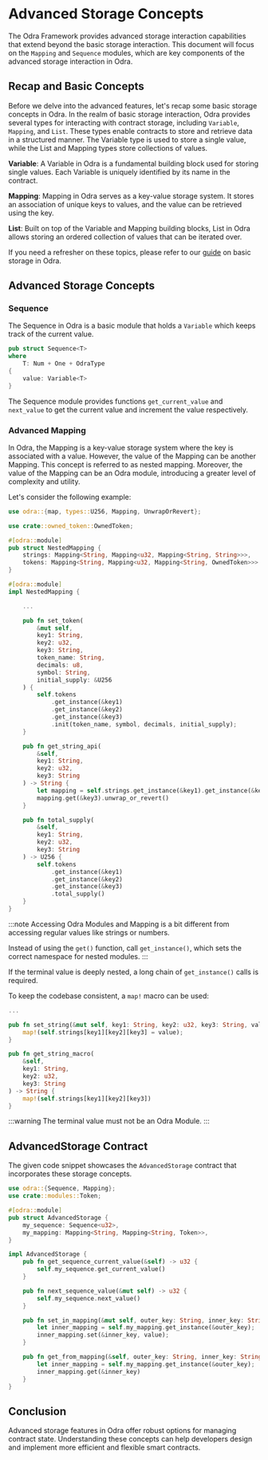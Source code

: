 # Advanced Storage Concepts

The Odra Framework provides advanced storage interaction capabilities that extend beyond the basic storage interaction. This document will focus on the `Mapping` and `Sequence` modules, which are key components of the advanced storage interaction in Odra.

## Recap and Basic Concepts

Before we delve into the advanced features, let's recap some basic storage concepts in Odra. In the realm of basic storage interaction, Odra provides several types for interacting with contract storage, including `Variable`, `Mapping`, and `List`. These types enable contracts to store and retrieve data in a structured manner. The Variable type is used to store a single value, while the List and Mapping types store collections of values.

**Variable**: A Variable in Odra is a fundamental building block used for storing single values. Each Variable is uniquely identified by its name in the contract.

**Mapping**: Mapping in Odra serves as a key-value storage system. It stores an association of unique keys to values, and the value can be retrieved using the key.

**List**: Built on top of the Variable and Mapping building blocks, List in Odra allows storing an ordered collection of values that can be iterated over.
   
If you need a refresher on these topics, please refer to our [guide](../basics/05-storage-interaction.md) on basic storage in Odra.

## Advanced Storage Concepts

### Sequence

The Sequence in Odra is a basic module that holds a `Variable` which keeps track of the current value. 

```rust
pub struct Sequence<T>
where
    T: Num + One + OdraType
{
    value: Variable<T>
}
```

The Sequence module provides functions `get_current_value` and `next_value` to get the current value and increment the value respectively.

### Advanced Mapping

In Odra, the Mapping is a key-value storage system where the key is associated with a value. However, the value of the Mapping can be another Mapping. This concept is referred to as nested mapping. Moreover, the value of the Mapping can be an Odra module, introducing a greater level of complexity and utility.

Let's consider the following example:

```rust title="examples/mapping.rs"
use odra::{map, types::U256, Mapping, UnwrapOrRevert};

use crate::owned_token::OwnedToken;

#[odra::module]
pub struct NestedMapping {
    strings: Mapping<String, Mapping<u32, Mapping<String, String>>>,
    tokens: Mapping<String, Mapping<u32, Mapping<String, OwnedToken>>>
}

#[odra::module]
impl NestedMapping {

    ...

    pub fn set_token(
        &mut self,
        key1: String,
        key2: u32,
        key3: String,
        token_name: String,
        decimals: u8,
        symbol: String,
        initial_supply: &U256
    ) {
        self.tokens
            .get_instance(&key1)
            .get_instance(&key2)
            .get_instance(&key3)
            .init(token_name, symbol, decimals, initial_supply);
    }

    pub fn get_string_api(
        &self, 
        key1: String, 
        key2: u32, 
        key3: String
    ) -> String {
        let mapping = self.strings.get_instance(&key1).get_instance(&key2);
        mapping.get(&key3).unwrap_or_revert()
    }

    pub fn total_supply(
        &self, 
        key1: String, 
        key2: u32, 
        key3: String
    ) -> U256 {
        self.tokens
            .get_instance(&key1)
            .get_instance(&key2)
            .get_instance(&key3)
            .total_supply()
    }
}
```
:::note
Accessing Odra Modules and Mapping is a bit different from accessing regular values like strings or numbers. 

Instead of using the `get()` function, call `get_instance()`, which sets the correct namespace for nested modules.
:::

If the terminal value is deeply nested, a long chain of `get_instance()` calls is required.

To keep the codebase consistent, a `map!` macro can be used:

```rust title="examples/mapping.rs"
...

pub fn set_string(&mut self, key1: String, key2: u32, key3: String, value: String) {
    map!(self.strings[key1][key2][key3] = value);
}

pub fn get_string_macro(
    &self, 
    key1: String, 
    key2: u32, 
    key3: String
) -> String {
    map!(self.strings[key1][key2][key3])
}

```

:::warning
The terminal value must not be an Odra Module.
:::


## AdvancedStorage Contract

The given code snippet showcases the `AdvancedStorage` contract that incorporates these storage concepts.

```rust
use odra::{Sequence, Mapping};
use crate::modules::Token;

#[odra::module]
pub struct AdvancedStorage {
    my_sequence: Sequence<u32>,
    my_mapping: Mapping<String, Mapping<String, Token>>,
}

impl AdvancedStorage {
    pub fn get_sequence_current_value(&self) -> u32 {
        self.my_sequence.get_current_value()
    }

    pub fn next_sequence_value(&mut self) -> u32 {
        self.my_sequence.next_value()
    }

    pub fn set_in_mapping(&mut self, outer_key: String, inner_key: String, value: Token) {
        let inner_mapping = self.my_mapping.get_instance(&outer_key);
        inner_mapping.set(&inner_key, value);
    }

    pub fn get_from_mapping(&self, outer_key: String, inner_key: String) -> Option<Token> {
        let inner_mapping = self.my_mapping.get_instance(&outer_key);
        inner_mapping.get(&inner_key)
    }
}
```

## Conclusion

Advanced storage features in Odra offer robust options for managing contract state. Understanding these concepts can help developers design and implement more efficient and flexible smart contracts.